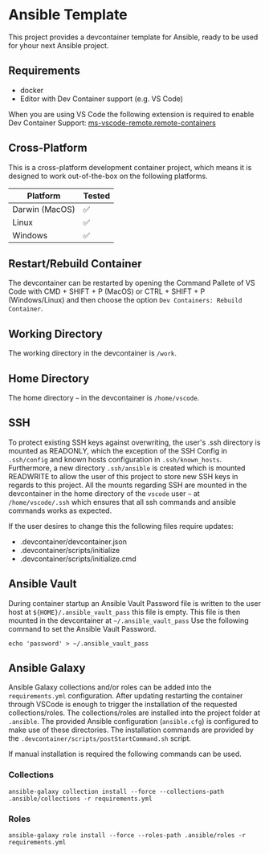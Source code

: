 # Ansible Template

This project provides a devcontainer template for Ansible, ready to be used for yhour next Ansible project.

## Requirements

- docker
- Editor with Dev Container support (e.g. VS Code)

When you are using VS Code the following extension is required to enable Dev Container Support: [ms-vscode-remote.remote-containers](https://marketplace.visualstudio.com/items?itemName=ms-vscode-remote.remote-containers)

## Cross-Platform

This is a cross-platform development container project, which means it is designed to work out-of-the-box on the following platforms.

| Platform       | Tested             |
| -------------- | ------------------ |
| Darwin (MacOS) | :white_check_mark: |
| Linux          | :white_check_mark: |
| Windows        | :white_check_mark: |

## Restart/Rebuild Container

The devcontainer can be restarted by opening the Command Pallete of VS Code with CMD + SHIFT + P (MacOS) or CTRL + SHIFT + P (Windows/Linux) and then choose the option `Dev Containers: Rebuild Container`.

## Working Directory

The working directory in the devcontainer is `/work`.

## Home Directory

The home directory `~` in the devcontainer is `/home/vscode`.

## SSH

To protect existing SSH keys against overwriting, the user's .ssh directory is mounted as READONLY, which the exception of the SSH Config in `.ssh/config` and known hosts configuration in `.ssh/known_hosts`. Furthermore, a new directory `.ssh/ansible` is created which is mounted READWRITE to allow the user of this project to store new SSH keys in regards to this project. All the mounts regarding SSH are mounted in the devcontainer in the home directory of the `vscode` user `~` at `/home/vscode/.ssh` which ensures that all ssh commands and ansible commands works as expected.

If the user desires to change this the following files require updates:

- .devcontainer/devcontainer.json
- .devcontainer/scripts/initialize
- .devcontainer/scripts/initialize.cmd

## Ansible Vault

During container startup an Ansible Vault Password file is written to the user host at `${HOME}/.ansible_vault_pass` this file is empty.
This file is then mounted in the devcontainer at `~/.ansible_vault_pass`
Use the following command to set the Ansible Vault Password.

```shell
echo 'password' > ~/.ansible_vault_pass
```

## Ansible Galaxy

Ansible Galaxy collections and/or roles can be added into the `requirements.yml` configuration. After updating restarting the container through VSCode is enough to trigger the installation of the requested collections/roles. The collections/roles are installed into the project folder at `.ansible`. The provided Ansible configuration (`ansible.cfg`) is configured to make use of these directories. The installation commands are provided by the `.devcontainer/scripts/postStartCommand.sh` script.

If manual installation is required the following commands can be used.

### Collections

```shell
ansible-galaxy collection install --force --collections-path .ansible/collections -r requirements.yml
```

### Roles

```shell
ansible-galaxy role install --force --roles-path .ansible/roles -r requirements.yml
```
